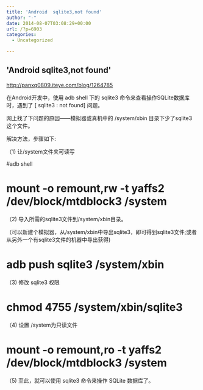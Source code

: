```yaml
---
title: 'Android  sqlite3,not found'
author: "-"
date: 2014-08-07T03:08:29+00:00
url: /?p=6903
categories:
  - Uncategorized

---
```

## 'Android  sqlite3,not found'
http://panxq0809.iteye.com/blog/1264785

在Android开发中，使用 adb shell 下的 sqlite3 命令来查看操作SQLite数据库时，遇到了 [ sqlite3 : not found] 问题。
  
网上找了下问题的原因——模拟器或真机中的 /system/xbin 目录下少了sqlite3 这个文件。

解决方法，步骤如下: 
  
（1) 让/system文件夹可读写
  
#adb shell
  
# mount -o remount,rw -t yaffs2 /dev/block/mtdblock3 /system

（2) 导入所需的sqlite3文件到/system/xbin目录。
  
（可以新建个模拟器，从/system/xbin中导出sqlite3，即可得到sqlite3文件;或者从另外一个有sqlite3文件的机器中导出获得) 
  
# adb push sqlite3 /system/xbin

（3) 修改 sqlite3 权限
  
# chmod 4755 /system/xbin/sqlite3

（4) 设置 /system为只读文件
  
# mount -o remount,ro -t yaffs2 /dev/block/mtdblock3 /system

（5) 至此，就可以使用 sqlite3 命令来操作 SQLite 数据库了。